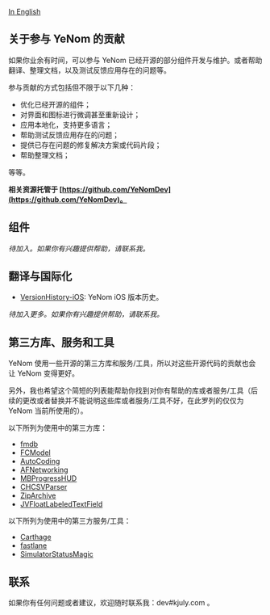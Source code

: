 [In English](https://yenomdev.kjuly.com/Contributions/)

## 关于参与 YeNom 的贡献

如果你业余有时间，可以参与 YeNom 已经开源的部分组件开发与维护。或者帮助翻译、整理文档，以及测试反馈应用存在的问题等。

参与贡献的方式包括但不限于以下几种：

- 优化已经开源的组件；
- 对界面和图标进行微调甚至重新设计；
- 应用本地化，支持更多语言；
- 帮助测试反馈应用存在的问题；
- 提供已存在问题的修复解决方案或代码片段；
- 帮助整理文档；

等等。

**相关资源托管于 [https://github.com/YeNomDev](https://github.com/YeNomDev)。**

## 组件

_待加入。如果你有兴趣提供帮助，请联系我。_

## 翻译与国际化

- [VersionHistory-iOS](https://github.com/YeNomDev/VersionHistory-iOS): YeNom iOS 版本历史。

_待加入更多。如果你有兴趣提供帮助，请联系我。_

## 第三方库、服务和工具

YeNom 使用一些开源的第三方库和服务/工具，所以对这些开源代码的贡献也会让 YeNom 变得更好。

另外，我也希望这个简短的列表能帮助你找到对你有帮助的库或者服务/工具（后续的更改或者替换并不能说明这些库或者服务/工具不好，在此罗列的仅仅为 YeNom 当前所使用的）。

以下所列为使用中的第三方库：

- [fmdb](https://github.com/ccgus/fmdb)
- [FCModel](https://github.com/marcoarment/FCModel)
- [AutoCoding](https://github.com/nicklockwood/AutoCoding)
- [AFNetworking](https://github.com/AFNetworking/AFNetworking)
- [MBProgressHUD](https://github.com/jdg/MBProgressHUD)
- [CHCSVParser](https://github.com/davedelong/CHCSVParser)
- [ZipArchive](https://github.com/ZipArchive/ZipArchive)
- [JVFloatLabeledTextField](https://github.com/jverdi/JVFloatLabeledTextField)

以下所列为使用中的第三方服务/工具：

- [Carthage](https://github.com/Carthage/Carthage)
- [fastlane](https://github.com/fastlane/fastlane)
- [SimulatorStatusMagic](https://github.com/shinydevelopment/SimulatorStatusMagic)

## 联系

如果你有任何问题或者建议，欢迎随时联系我：dev#kjuly.com 。

